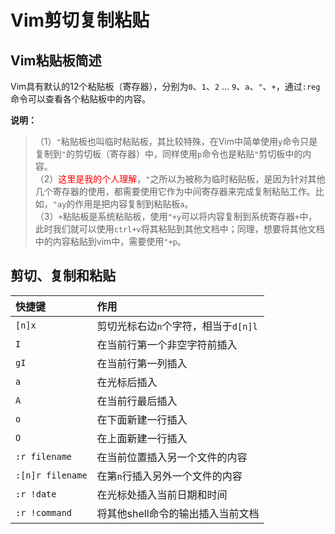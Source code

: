 # Vim剪切复制粘贴

## Vim粘贴板简述

Vim具有默认的12个粘贴板（寄存器），分别为`0`、`1`、`2` ... `9`、`a`、`"`、`+`，通过`:reg`命令可以查看各个粘贴板中的内容。

**说明：**

> （1）`"`粘贴板也叫临时粘贴板，其比较特殊，在Vim中简单使用`y`命令只是复制到`"`的剪切板（寄存器）中，同样使用`p`命令也是粘贴`"`剪切板中的内容。<br>
> （2）<font color="red">这里是我的个人理解</font>，`"`之所以为被称为临时粘贴板，是因为针对其他几个寄存器的使用，都需要使用它作为中间寄存器来完成复制粘贴工作。比如，`"ay`的作用是把内容复制到粘贴板`a`。<br>
> （3）`+`粘贴板是系统粘贴板，使用`"+y`可以将内容复制到系统寄存器`+`中，此时我们就可以使用`ctrl+v`将其粘贴到其他文档中；同理，想要将其他文档中的内容粘贴到vim中，需要使用`"+p`。

## 剪切、复制和粘贴

| 快捷键 | 作用 |
|:--|:--|
| `[n]x` | 剪切光标右边`n`个字符，相当于`d[n]l` |
| `I` | 在当前行第一个非空字符前插入 |
| `gI` | 在当前行第一列插入 |
| `a` | 在光标后插入 |
| `A` | 在当前行最后插入 |
| `o` | 在下面新建一行插入 |
| `O` | 在上面新建一行插入 |
| `:r filename` | 在当前位置插入另一个文件的内容 |
| `:[n]r filename` | 在第`n`行插入另外一个文件的内容 |
| `:r !date` | 在光标处插入当前日期和时间 |
| `:r !command` | 将其他shell命令的输出插入当前文档 |
